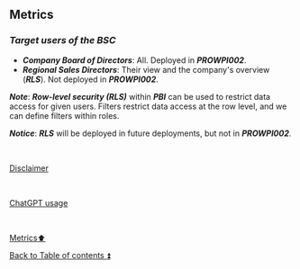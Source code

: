 ## Metrics  

### **_Target users of the BSC_**  

- **_Company Board of Directors_**: All. Deployed in **_PROWPI002_**.    
- **_Regional Sales Directors_**: Their view and the company's overview (**_RLS_**). Not deployed in **_PROWPI002_**.  

**_Note_**: **_Row-level security (RLS)_** within **_PBI_** can be used to restrict data access for given users. Filters restrict data access at the row level, and we can define filters within roles.  

**_Notice_**: **_RLS_** will be deployed in future deployments, but not in **_PROWPI002_**.

<p><br></p> 

[Disclaimer](../DISCLAIMER.md)

<p><br></p> 

[ChatGPT usage](../CHATGPT_USAGE.md)  

<p><br></p>

[Metrics:arrow_up:](metrics.md)  

[Back to Table of contents :arrow_double_up:](../README.md)